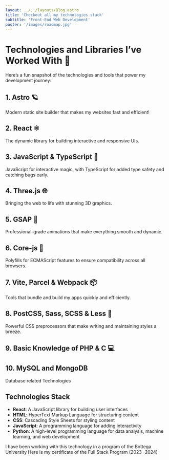 ```yaml
---
layout: ../../layouts/Blog.astro
title: 'Checkout all my technologies stack'
subtitle: 'Front-End Web Development'
poster: '/images/roadmap.jpg'
---
```


# Technologies and Libraries I’ve Worked With 🚀

Here’s a fun snapshot of the technologies and tools that power my development journey:

## 1. **Astro** 🪐

Modern static site builder that makes my websites fast and efficient!

## 2. **React** ⚛️

The dynamic library for building interactive and responsive UIs.

## 3. **JavaScript & TypeScript** 📝

JavaScript for interactive magic, with TypeScript for added type safety and catching bugs early.

## 4. **Three.js** 🌐

Bringing the web to life with stunning 3D graphics.

## 5. **GSAP** 🎨

Professional-grade animations that make everything smooth and dynamic.

## 6. **Core-js** 🧰

Polyfills for ECMAScript features to ensure compatibility across all browsers.

## 7. **Vite, Parcel & Webpack** 📦

Tools that bundle and build my apps quickly and efficiently.

## 8. **PostCSS, Sass, SCSS & Less** 🎨

Powerful CSS preprocessors that make writing and maintaining styles a breeze.

## 9. **Basic Knowledge of PHP & C** 💻



## 10.  MySQL and MongoDB 
Database related  Technologies

## Technologies Stack

* **React**: A JavaScript library for building user interfaces
* **HTML**: HyperText Markup Language for structuring content
* **CSS**: Cascading Style Sheets for styling content
* **JavaScript**: A programming language for adding interactivity
* **Python**: A high-level programming language for data analysis, machine learning, and web development

I have been working with this technology in a program of the Bottega University
Here is my certificate of the Full Stack Program (2023 -2024)


